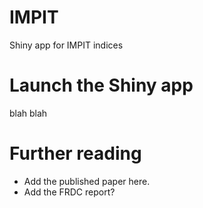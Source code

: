 # IMPIT
Shiny app for IMPIT indices 

# Launch the Shiny app

blah blah

# Further reading

* Add the published paper here.
* Add the FRDC report?